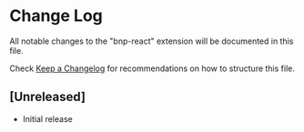 # Change Log

All notable changes to the "bnp-react" extension will be documented in this file.

Check [Keep a Changelog](http://keepachangelog.com/) for recommendations on how to structure this file.

## [Unreleased]

- Initial release